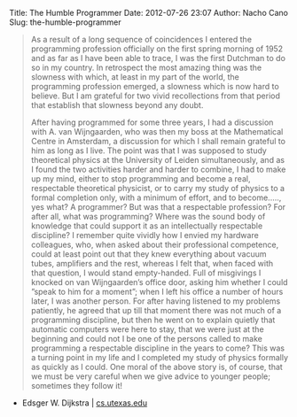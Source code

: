 Title: The Humble Programmer
Date: 2012-07-26 23:07
Author: Nacho Cano
Slug: the-humble-programmer

> As a result of a long sequence of coincidences I entered the
> programming profession officially on the first spring morning of 1952
> and as far as I have been able to trace, I was the first Dutchman to
> do so in my country. In retrospect the most amazing thing was the
> slowness with which, at least in my part of the world, the programming
> profession emerged, a slowness which is now hard to believe. But I am
> grateful for two vivid recollections from that period that establish
> that slowness beyond any doubt.
>
> After having programmed for some three years, I had a discussion with
> A. van Wijngaarden, who was then my boss at the Mathematical Centre in
> Amsterdam, a discussion for which I shall remain grateful to him as
> long as I live. The point was that I was supposed to study theoretical
> physics at the University of Leiden simultaneously, and as I found the
> two activities harder and harder to combine, I had to make up my mind,
> either to stop programming and become a real, respectable theoretical
> physicist, or to carry my study of physics to a formal completion
> only, with a minimum of effort, and to become....., yes what? A
> programmer? But was that a respectable profession? For after all, what
> was programming? Where was the sound body of knowledge that could
> support it as an intellectually respectable discipline? I remember
> quite vividly how I envied my hardware colleagues, who, when asked
> about their professional competence, could at least point out that
> they knew everything about vacuum tubes, amplifiers and the rest,
> whereas I felt that, when faced with that question, I would stand
> empty-handed. Full of misgivings I knocked on van Wijngaarden’s office
> door, asking him whether I could ”speak to him for a moment”; when I
> left his office a number of hours later, I was another person. For
> after having listened to my problems patiently, he agreed that up till
> that moment there was not much of a programming discipline, but then
> he went on to explain quietly that automatic computers were here to
> stay, that we were just at the beginning and could not I be one of the
> persons called to make programming a respectable discipline in the
> years to come? This was a turning point in my life and I completed my
> study of physics formally as quickly as I could. One moral of the
> above story is, of course, that we must be very careful when we give
> advice to younger people; sometimes they follow it!

- Edsger W. Dijkstra | [cs.utexas.edu][]

  [cs.utexas.edu]: http://www.cs.utexas.edu/~EWD/transcriptions/EWD03xx/EWD340.html/
    "The Humble Programmer"
